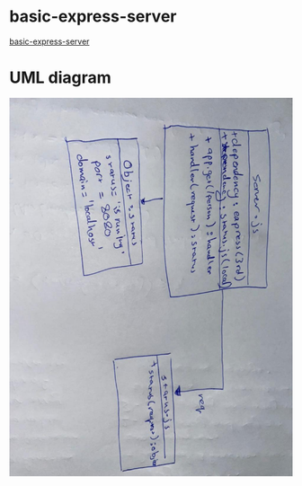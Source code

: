 # basic-express-server
[basic-express-server](https://basic-express-server-lab2.herokuapp.com/)

# UML diagram 
![](./img/lab2.jpeg)